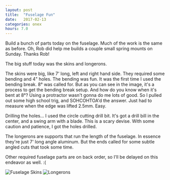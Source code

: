 ```yaml
---
layout: post
title:  "Fuselage Fun"
date:   2017-02-13 
categories: onex
hours: 7.0
---
```


Build a bunch of parts today on the fuselage.  Much of the work is the same as before.  Oh, Rob did help me builds a couple small spring mounts on Sunday.  Thanks Rob!

The big stuff today was the skins and longerons.

The skins were big, like 7' long, left and right hand side.  They required some bending and 4" holes.  The bending was fun.  It was the first time I used the bending break.  8° was called for.  But as you can see in the image, it's a process to get the bending break setup.  And how do you know when it's bent at 8°?  Using a protractor wasn't gonna do me lots of good.  So I pulled out some high school trig, and SOHCOHTOA'd the answer.  Just had to measure when the edge was lifted 2.5mm.  Easy.
    
Drilling the holes... I used the circle cutting drill bit.  It's got a drill bill in the center, and a swing arm with a blade.  This is a scary devise.  With some caution and patience, I got the holes drilled.

The longerons are supports that run the length of the fuselage.  In essence they're just 7' long angle aluminum.  But the ends called for some subtle angled cuts that took some time.  
 
Other required fuselage parts are on back order, so I'll be delayed on this endeavor as well.  :(

![Fuselage Skins](/onex/img/2017-02-13/1.jpg)
![Longerons](/onex/img/2017-02-13/2.jpg)
